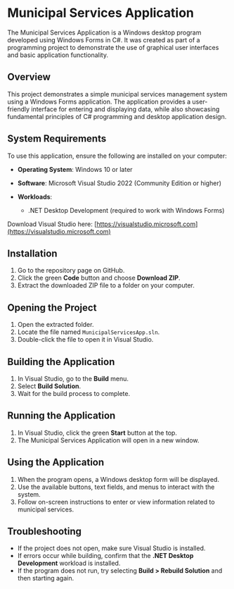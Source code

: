 # Municipal Services Application

The Municipal Services Application is a Windows desktop program developed using Windows Forms in C#. It was created as part of a programming project to demonstrate the use of graphical user interfaces and basic application functionality.

## Overview

This project demonstrates a simple municipal services management system using a Windows Forms application. The application provides a user-friendly interface for entering and displaying data, while also showcasing fundamental principles of C# programming and desktop application design.


## System Requirements

To use this application, ensure the following are installed on your computer:

* **Operating System**: Windows 10 or later
* **Software**: Microsoft Visual Studio 2022 (Community Edition or higher)
* **Workloads**:

  * .NET Desktop Development (required to work with Windows Forms)

Download Visual Studio here: [https://visualstudio.microsoft.com](https://visualstudio.microsoft.com)



## Installation

1. Go to the repository page on GitHub.
2. Click the green **Code** button and choose **Download ZIP**.
3. Extract the downloaded ZIP file to a folder on your computer.



## Opening the Project

1. Open the extracted folder.
2. Locate the file named `MunicipalServicesApp.sln`.
3. Double-click the file to open it in Visual Studio.



## Building the Application

1. In Visual Studio, go to the **Build** menu.
2. Select **Build Solution**.
3. Wait for the build process to complete.


## Running the Application

1. In Visual Studio, click the green **Start** button at the top.
2. The Municipal Services Application will open in a new window.

## Using the Application

1. When the program opens, a Windows desktop form will be displayed.
2. Use the available buttons, text fields, and menus to interact with the system.
3. Follow on-screen instructions to enter or view information related to municipal services.


## Troubleshooting

* If the project does not open, make sure Visual Studio is installed.
* If errors occur while building, confirm that the **.NET Desktop Development** workload is installed.
* If the program does not run, try selecting **Build > Rebuild Solution** and then starting again.

